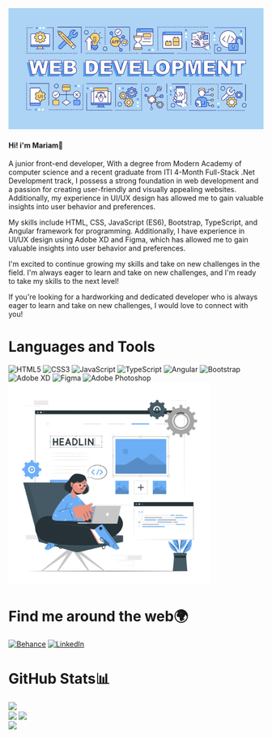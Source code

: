 ![I'm a Junior Frontend Developer](https://github.com/MarimEzz/MarimEzz/blob/main/20230610093551_%5Bfpdl.in%5D_web-development-word-concepts-blue-banner_106317-30883_large.jpg)

#### Hi! i'm Mariam👋

A junior front-end developer, With a degree from Modern Academy of computer science and a recent graduate from ITI 4-Month Full-Stack .Net Development track, I possess a strong foundation in web development and a passion for creating user-friendly and visually appealing websites. Additionally, my experience in UI/UX design has allowed me to gain valuable insights into user behavior and preferences.

My skills include HTML, CSS, JavaScript (ES6), Bootstrap, TypeScript, and Angular framework for programming. Additionally, I have experience in UI/UX design using Adobe XD and Figma, which has allowed me to gain valuable insights into user behavior and preferences.

I'm excited to continue growing my skills and take on new challenges in the field. I'm always eager to learn and take on new challenges, and I'm ready to take my skills to the next level!

If you're looking for a hardworking and dedicated developer who is always eager to learn and take on new challenges, I would love to connect with you!

# Languages and Tools
![HTML5](https://img.shields.io/badge/html5-%23E34F26.svg?style=flat-square&logo=html5&logoColor=white) ![CSS3](https://img.shields.io/badge/css3-%231572B6.svg?style=flat-square&logo=css3&logoColor=white) ![JavaScript](https://img.shields.io/badge/javascript-%23323330.svg?style=flat-square&logo=javascript&logoColor=%23F7DF1E) ![TypeScript](https://img.shields.io/badge/typescript-%23007ACC.svg?style=flat-square&logo=typescript&logoColor=white) ![Angular](https://img.shields.io/badge/angular-%23DD0031.svg?style=flat-square&logo=angular&logoColor=white) ![Bootstrap](https://img.shields.io/badge/bootstrap-%23563D7C.svg?style=flat-square&logo=bootstrap&logoColor=white) ![Adobe XD](https://img.shields.io/badge/Adobe%20XD-470137?style=flat-square&logo=Adobe%20XD&logoColor=#FF61F6) 	![Figma](https://img.shields.io/badge/figma-%23F24E1E.svg?style=flat-square&logo=figma&logoColor=white) ![Adobe Photoshop](https://img.shields.io/badge/adobephotoshop-%2331A8FF.svg?style=flat-square&logo=adobephotoshop&logoColor=white)
<img src="https://github.com/MarimEzz/MarimEzz/blob/main/Website%20Creator-cuate%20(2).png" width="400">

# Find me around the web🌍
[![Behance](https://img.shields.io/badge/Behance-1769ff?logo=behance&logoColor=white)](https://behance.net/https://www.behance.net/marimezzaldin) [![LinkedIn](https://img.shields.io/badge/LinkedIn-%230077B5.svg?logo=linkedin&logoColor=white)](https://linkedin.com/in/www.linkedin.com/in/marimezz) 
# GitHub Stats📊
![](https://github-readme-stats.vercel.app/api/top-langs/?username=MarimEzz&theme=default&hide_border=false&include_all_commits=false&count_private=false&layout=compact)<br/>
![](https://github-readme-streak-stats.herokuapp.com/?user=MarimEzz&theme=default&hide_border=false)
![](https://github-readme-stats.vercel.app/api?username=MarimEzz&theme=default&hide_border=false&include_all_commits=false&count_private=false)<br/>
[![](https://visitcount.itsvg.in/api?id=MarimEzz&icon=5&color=1)](https://visitcount.itsvg.in)
